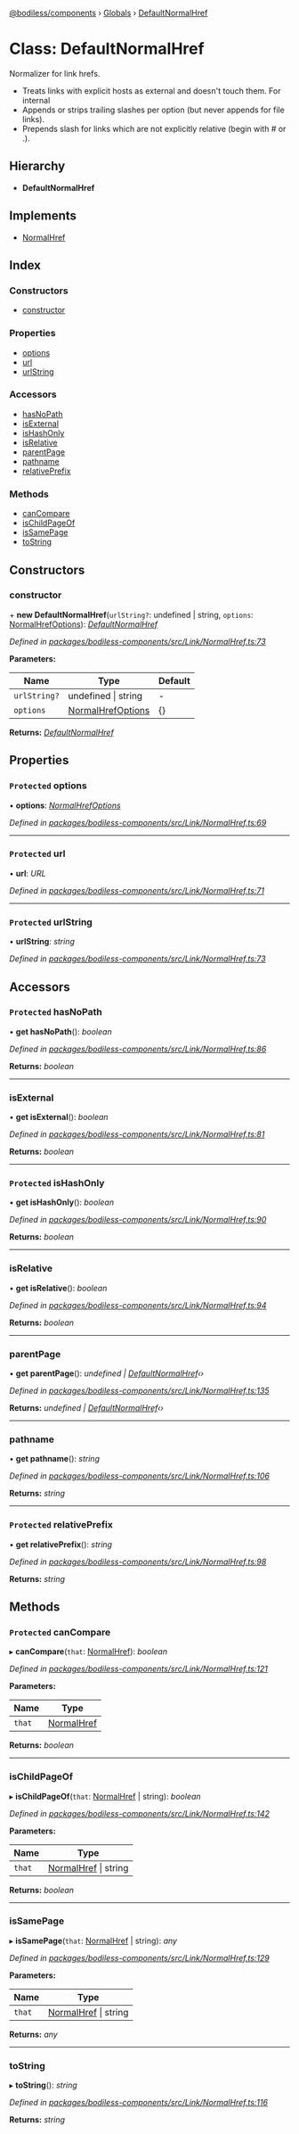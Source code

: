 [@bodiless/components](../README.md) › [Globals](../globals.md) › [DefaultNormalHref](defaultnormalhref.md)

# Class: DefaultNormalHref

Normalizer for link hrefs.
- Treats links with explicit hosts as external and doesn't touch them. For internal
- Appends or strips trailing slashes per option (but never appends for file links).
- Prepends slash for links which are not explicitly relative (begin with # or .).

## Hierarchy

* **DefaultNormalHref**

## Implements

* [NormalHref](../interfaces/normalhref.md)

## Index

### Constructors

* [constructor](defaultnormalhref.md#constructor)

### Properties

* [options](defaultnormalhref.md#protected-options)
* [url](defaultnormalhref.md#protected-url)
* [urlString](defaultnormalhref.md#protected-urlstring)

### Accessors

* [hasNoPath](defaultnormalhref.md#protected-hasnopath)
* [isExternal](defaultnormalhref.md#isexternal)
* [isHashOnly](defaultnormalhref.md#protected-ishashonly)
* [isRelative](defaultnormalhref.md#isrelative)
* [parentPage](defaultnormalhref.md#parentpage)
* [pathname](defaultnormalhref.md#pathname)
* [relativePrefix](defaultnormalhref.md#protected-relativeprefix)

### Methods

* [canCompare](defaultnormalhref.md#protected-cancompare)
* [isChildPageOf](defaultnormalhref.md#ischildpageof)
* [isSamePage](defaultnormalhref.md#issamepage)
* [toString](defaultnormalhref.md#tostring)

## Constructors

###  constructor

\+ **new DefaultNormalHref**(`urlString?`: undefined | string, `options`: [NormalHrefOptions](../globals.md#normalhrefoptions)): *[DefaultNormalHref](defaultnormalhref.md)*

*Defined in [packages/bodiless-components/src/Link/NormalHref.ts:73](https://github.com/johnsonandjohnson/Bodiless-JS/blob/2b90eb02/packages/bodiless-components/src/Link/NormalHref.ts#L73)*

**Parameters:**

Name | Type | Default |
------ | ------ | ------ |
`urlString?` | undefined &#124; string | - |
`options` | [NormalHrefOptions](../globals.md#normalhrefoptions) | {} |

**Returns:** *[DefaultNormalHref](defaultnormalhref.md)*

## Properties

### `Protected` options

• **options**: *[NormalHrefOptions](../globals.md#normalhrefoptions)*

*Defined in [packages/bodiless-components/src/Link/NormalHref.ts:69](https://github.com/johnsonandjohnson/Bodiless-JS/blob/2b90eb02/packages/bodiless-components/src/Link/NormalHref.ts#L69)*

___

### `Protected` url

• **url**: *URL*

*Defined in [packages/bodiless-components/src/Link/NormalHref.ts:71](https://github.com/johnsonandjohnson/Bodiless-JS/blob/2b90eb02/packages/bodiless-components/src/Link/NormalHref.ts#L71)*

___

### `Protected` urlString

• **urlString**: *string*

*Defined in [packages/bodiless-components/src/Link/NormalHref.ts:73](https://github.com/johnsonandjohnson/Bodiless-JS/blob/2b90eb02/packages/bodiless-components/src/Link/NormalHref.ts#L73)*

## Accessors

### `Protected` hasNoPath

• **get hasNoPath**(): *boolean*

*Defined in [packages/bodiless-components/src/Link/NormalHref.ts:86](https://github.com/johnsonandjohnson/Bodiless-JS/blob/2b90eb02/packages/bodiless-components/src/Link/NormalHref.ts#L86)*

**Returns:** *boolean*

___

###  isExternal

• **get isExternal**(): *boolean*

*Defined in [packages/bodiless-components/src/Link/NormalHref.ts:81](https://github.com/johnsonandjohnson/Bodiless-JS/blob/2b90eb02/packages/bodiless-components/src/Link/NormalHref.ts#L81)*

**Returns:** *boolean*

___

### `Protected` isHashOnly

• **get isHashOnly**(): *boolean*

*Defined in [packages/bodiless-components/src/Link/NormalHref.ts:90](https://github.com/johnsonandjohnson/Bodiless-JS/blob/2b90eb02/packages/bodiless-components/src/Link/NormalHref.ts#L90)*

**Returns:** *boolean*

___

###  isRelative

• **get isRelative**(): *boolean*

*Defined in [packages/bodiless-components/src/Link/NormalHref.ts:94](https://github.com/johnsonandjohnson/Bodiless-JS/blob/2b90eb02/packages/bodiless-components/src/Link/NormalHref.ts#L94)*

**Returns:** *boolean*

___

###  parentPage

• **get parentPage**(): *undefined | [DefaultNormalHref](defaultnormalhref.md)‹›*

*Defined in [packages/bodiless-components/src/Link/NormalHref.ts:135](https://github.com/johnsonandjohnson/Bodiless-JS/blob/2b90eb02/packages/bodiless-components/src/Link/NormalHref.ts#L135)*

**Returns:** *undefined | [DefaultNormalHref](defaultnormalhref.md)‹›*

___

###  pathname

• **get pathname**(): *string*

*Defined in [packages/bodiless-components/src/Link/NormalHref.ts:106](https://github.com/johnsonandjohnson/Bodiless-JS/blob/2b90eb02/packages/bodiless-components/src/Link/NormalHref.ts#L106)*

**Returns:** *string*

___

### `Protected` relativePrefix

• **get relativePrefix**(): *string*

*Defined in [packages/bodiless-components/src/Link/NormalHref.ts:98](https://github.com/johnsonandjohnson/Bodiless-JS/blob/2b90eb02/packages/bodiless-components/src/Link/NormalHref.ts#L98)*

**Returns:** *string*

## Methods

### `Protected` canCompare

▸ **canCompare**(`that`: [NormalHref](../interfaces/normalhref.md)): *boolean*

*Defined in [packages/bodiless-components/src/Link/NormalHref.ts:121](https://github.com/johnsonandjohnson/Bodiless-JS/blob/2b90eb02/packages/bodiless-components/src/Link/NormalHref.ts#L121)*

**Parameters:**

Name | Type |
------ | ------ |
`that` | [NormalHref](../interfaces/normalhref.md) |

**Returns:** *boolean*

___

###  isChildPageOf

▸ **isChildPageOf**(`that`: [NormalHref](../interfaces/normalhref.md) | string): *boolean*

*Defined in [packages/bodiless-components/src/Link/NormalHref.ts:142](https://github.com/johnsonandjohnson/Bodiless-JS/blob/2b90eb02/packages/bodiless-components/src/Link/NormalHref.ts#L142)*

**Parameters:**

Name | Type |
------ | ------ |
`that` | [NormalHref](../interfaces/normalhref.md) &#124; string |

**Returns:** *boolean*

___

###  isSamePage

▸ **isSamePage**(`that`: [NormalHref](../interfaces/normalhref.md) | string): *any*

*Defined in [packages/bodiless-components/src/Link/NormalHref.ts:129](https://github.com/johnsonandjohnson/Bodiless-JS/blob/2b90eb02/packages/bodiless-components/src/Link/NormalHref.ts#L129)*

**Parameters:**

Name | Type |
------ | ------ |
`that` | [NormalHref](../interfaces/normalhref.md) &#124; string |

**Returns:** *any*

___

###  toString

▸ **toString**(): *string*

*Defined in [packages/bodiless-components/src/Link/NormalHref.ts:116](https://github.com/johnsonandjohnson/Bodiless-JS/blob/2b90eb02/packages/bodiless-components/src/Link/NormalHref.ts#L116)*

**Returns:** *string*
